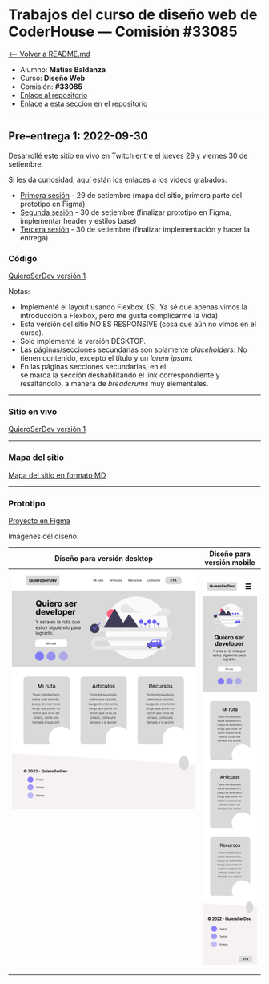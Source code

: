 # Trabajos del curso de diseño web de CoderHouse — Comisión #33085

[<-- Volver a README.md](../README.md)

- Alumno: **Matias Baldanza**
- Curso: **Diseño Web**
- Comisión: **#33085**
- [Enlace al repositorio](https://github.com/matiasbaldanza/coderhouse-diseno-web-33085)
- [Enlace a esta sección en el repositorio](https://github.com/matiasbaldanza/coderhouse-diseno-web-33085/tree/main/QuieroSerDev-V1)

<hr>

## Pre-entrega 1: 2022-09-30

Desarrollé este sitio en vivo en Twitch entre el jueves 29 y viernes 30 de setiembre.

Si les da curiosidad, aquí están los enlaces a los videos grabados:

- [Primera sesión](https://www.twitch.tv/videos/1604455760) - 29 de setiembre (mapa del sitio, primera parte del prototipo en Figma)
- [Segunda sesión](https://www.twitch.tv/videos/1605338583) - 30 de setiembre (finalizar prototipo en Figma, implementar header y estilos base)
- [Tercera sesión](https://www.twitch.tv/videos/1605662148) - 30 de setiembre (finalizar implementación y hacer la entrega)

### Código

[QuieroSerDev versión 1](https://github.com/matiasbaldanza/coderhouse-diseno-web-33085/tree/main/QuieroSerDev-V1)

Notas:

- Implementé el layout usando Flexbox. (Sí. Ya sé que apenas vimos la introducción a Flexbox, pero me gusta complicarme la vida).
- Esta versión del sitio NO ES RESPONSIVE (cosa que aún no vimos en el curso).
- Solo implementé la versión DESKTOP.
- Las páginas/secciones secundarias son solamente *placeholders*: No tienen contenido, excepto el título y un *lorem ipsum*.
- En las páginas secciones secundarias, en el <nav> se marca la sección deshabilitando el link correspondiente y resaltándolo, a manera de *breadcrums* muy elementales.

<hr>

### Sitio en vivo

[QuieroSerDev versión 1](https://matiasbaldanza.github.io/coderhouse-diseno-web-33085/QuieroSerDev-V1/export/index.html)

<hr>

### Mapa del sitio

[Mapa del sitio en formato MD](docs/sitemap.md)

<hr>

### Prototipo

[Proyecto en Figma](<https://www.figma.com/file/x3iLIj3uOTBvPVzFslg58k/QuieroSerDev-v0-(wireframe)?node-id=0%3A1>)

Imágenes del diseño:

|                                                                   Diseño para versión desktop                                                                   |                           Diseño para versión mobile                           |
| :-------------------------------------------------------------------------------------------------------------------------------------------------------------: | :----------------------------------------------------------------------------: |
| ![Diseño para versión desktop](prototype/Desktop_V1_QuieroSerDev.png "a title")<br><br><br><br><br><br><br><br><br><br><br><br><br><br><br><br><br><br><br><br> | ![Diseño para versión mobile](prototype/Mobile__V1_QuieroSerDev.png "a title") |
